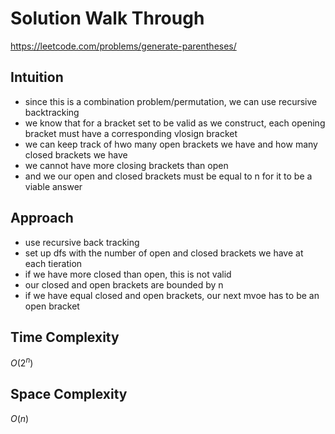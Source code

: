 # Solution Walk Through
https://leetcode.com/problems/generate-parentheses/

## Intuition
- since this is a combination problem/permutation, we can use recursive backtracking
- we know that for a bracket set to be valid as we construct, each opening bracket must have a corresponding vlosign bracket
- we can keep track of hwo many open brackets we have and how many closed brackets we have
- we cannot have more closing brackets than open
- and we our open and closed brackets must be equal to n for it to be a viable answer

## Approach
- use recursive back tracking
- set up dfs with the number of open and closed brackets we have at each tieration
- if we have more closed than open, this is not valid
- our closed and open brackets are bounded by n
- if we have equal closed and open brackets, our next mvoe has to be an open bracket


## Time Complexity
$O(2^n)$

## Space Complexity
$O(n)$



